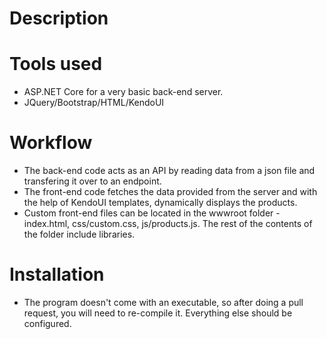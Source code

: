 # Description
# Tools used
- ASP.NET Core for a very basic back-end server.
- JQuery/Bootstrap/HTML/KendoUI
# Workflow
- The back-end code acts as an API by reading data from a json file and transfering it over to an endpoint.
- The front-end code fetches the data provided from the server and with the help of KendoUI templates, dynamically displays the products.
- Custom front-end files can be located in the wwwroot folder - index.html, css/custom.css, js/products.js. The rest of the contents of the folder include libraries.
# Installation
- The program doesn't come with an executable, so after doing a pull request, you will need to re-compile it. Everything else should be configured.
